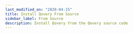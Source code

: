 ```yaml
---
last_modified_on: "2020-04-15"
title: Install Qovery From Source
sidebar_label: From Source
description: Install Qovery from the Qovery source code
---
```




